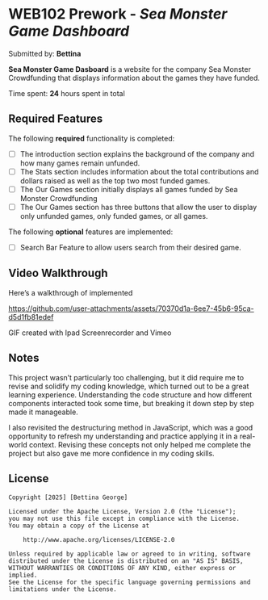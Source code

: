 # WEB102 Prework - *Sea Monster Game Dashboard*

Submitted by: **Bettina**

**Sea Monster Game Dasboard** is a website for the company Sea Monster Crowdfunding that displays information about the games they have funded.

Time spent: **24** hours spent in total

## Required Features

The following **required** functionality is completed:

* [ ] The introduction section explains the background of the company and how many games remain unfunded.
* [ ] The Stats section includes information about the total contributions and dollars raised as well as the top two most funded games.
* [ ] The Our Games section initially displays all games funded by Sea Monster Crowdfunding
* [ ] The Our Games section has three buttons that allow the user to display only unfunded games, only funded games, or all games.

The following **optional** features are implemented:

* [ ] Search Bar Feature to allow users search from their desired game.

## Video Walkthrough

Here’s a walkthrough of implemented 

https://github.com/user-attachments/assets/70370d1a-6ee7-45b6-95ca-d5d1fb81edef





<!-- Replace this with whatever GIF tool you used! -->
GIF created with Ipad Screenrecorder and Vimeo 
<!-- Recommended tools:
[Kap](https://getkap.co/) for macOS
[ScreenToGif](https://www.screentogif.com/) for Windows
[peek](https://github.com/phw/peek) for Linux. -->

## Notes

This project wasn’t particularly too challenging, but it did require me to revise and solidify my coding knowledge, which turned out to be a great learning experience. Understanding the code structure and how different components interacted took some time, but breaking it down step by step made it manageable.

I also revisited the destructuring method in JavaScript, which was a good opportunity to refresh my understanding and practice applying it in a real-world context. Revising these concepts not only helped me complete the project but also gave me more confidence in my coding skills.

## License

    Copyright [2025] [Bettina George]

    Licensed under the Apache License, Version 2.0 (the "License");
    you may not use this file except in compliance with the License.
    You may obtain a copy of the License at

        http://www.apache.org/licenses/LICENSE-2.0

    Unless required by applicable law or agreed to in writing, software
    distributed under the License is distributed on an "AS IS" BASIS,
    WITHOUT WARRANTIES OR CONDITIONS OF ANY KIND, either express or implied.
    See the License for the specific language governing permissions and
    limitations under the License.
